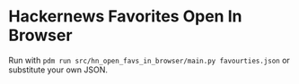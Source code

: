 # Hackernews Favorites Open In Browser 
Run with `pdm run src/hn_open_favs_in_browser/main.py favourties.json` or substitute your own JSON.
